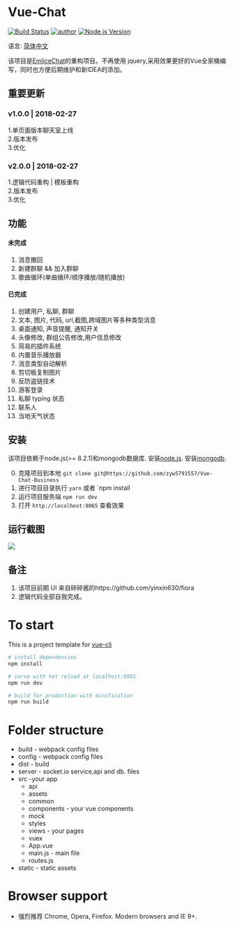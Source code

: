 # **Vue-Chat**

[![Build Status](https://travis-ci.org/yinxin630/fiora.svg?branch=master)](https://travis-ci.org/yinxin630/fiora)
[![author](https://img.shields.io/badge/author-Emlice-blue.svg)](http://suisuijiang.com)
[![Node.js Version](https://img.shields.io/badge/node.js-8.2.1-blue.svg)](http://nodejs.org/download)

语言: [简体中文](REMEAD.md)

该项目是[EmliceChat](https://github.com/zyw5791557/EmliceChat)的重构项目。不再使用 jquery,采用效果更好的Vue全家桶编写，同时也方便后期维护和新IDEA的添加。


## 重要更新
### v1.0.0 | 2018-02-27
1.单页面版本聊天室上线  
2.版本发布  
3.优化  

### v2.0.0 | 2018-02-27
1.逻辑代码重构 | 模板重构  
2.版本发布  
3.优化  

## 功能

#### 未完成
1. 消息撤回
2. 新建群聊 && 加入群聊
3. 歌曲循环(单曲循环/顺序播放/随机播放)


#### 已完成

1. 创建用户, 私聊, 群聊
2. 文本, 图片, 代码, url,截图,跨域图片等多种类型消息
3. 桌面通知, 声音提醒, 通知开关
4. 头像修改, 群组公告修改,用户信息修改
5. 简易的插件系统
6. 内置音乐播放器
7. 消息类型自动解析
8. 剪切板复制图片
9. 反防盗链技术
10. 游客登录
11. 私聊 typing 状态
12. 联系人
13. 当地天气状态

## 安装

该项目依赖于node.js(>= 8.2.1)和mongodb数据库. 安装[node.js](https://npm.taobao.org/mirrors/node). 安装[mongodb](https://docs.mongodb.com/manual/installation/).

0. 克隆项目到本地
      `git clone git@https://github.com/zyw5791557/Vue-Chat-Business`
1. 进行项目目录执行
  `yarn` 或者 `npm install
2. 运行项目服务端
  `npm run dev` 
3. 打开 `http://localhost:8065` 查看效果

## 运行截图

![](screenshot_01.png)

## 备注

1. 该项目前期 UI 来自碎碎酱的https://github.com/yinxin630/fiora 
2. 逻辑代码全部自我完成。



# To start

This is a project template for [vue-cli](https://github.com/vuejs/vue-cli)

``` bash
# install dependencies
npm install

# serve with hot reload at localhost:8081
npm run dev

# build for production with minification
npm run build

```

# Folder structure
* build - webpack config files
* config - webpack config files
* dist - build
* server - socket.io service,api and db. files
* src -your app
    * api
    * assets
    * common
    * components - your vue components
    * mock
    * styles
    * views - your pages
    * vuex
    * App.vue
    * main.js - main file
    * routes.js
* static - static assets

# Browser support
- 强烈推荐 Chrome, Opera, Firefox.
Modern browsers and IE 9+.

